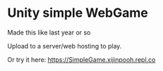 # Unity simple WebGame
Made this like last year or so

Upload to a server/web hosting to play.

Or try it here: https://SimpleGame.xijinpooh.repl.co
